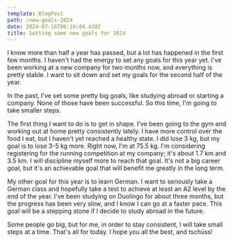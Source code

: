 ```yaml
---
template: BlogPost
path: /new-goals-2024
date: 2024-07-16T06:10:04.438Z
title: Setting some new goals for 2024
---
```

I know more than half a year has passed, but a lot has happened in the first few months. I haven't had the energy to set any goals for this year yet. I've been working at a new company for two months now, and everything is pretty stable. I want to sit down and set my goals for the second half of the year.

In the past, I've set some pretty big goals, like studying abroad or starting a company. None of those have been successful. So this time, I'm going to take smaller steps.

The first thing I want to do is to get in shape. I've been going to the gym and working out at home pretty consistently lately. I have more control over the food I eat, but I haven't yet reached a healthy state. I did lose 3 kg, but my goal is to lose 3-5 kg more. Right now, I'm at 75.5 kg. I'm considering registering for the running competition at my company; it's about 1.7 km and 3.5 km. I will discipline myself more to reach that goal. It's not a big career goal, but it's an achievable goal that will benefit me greatly in the long term.

My other goal for this year is to learn German. I want to seriously take a German class and hopefully take a test to achieve at least an A2 level by the end of the year. I've been studying on Duolingo for about three months, but the progress has been very slow, and I know I can go at a faster pace. This goal will be a stepping stone if I decide to study abroad in the future.

Some people go big, but for me, in order to stay consistent, I will take small steps at a time. That's all for today. I hope you all the best, and tschüss!